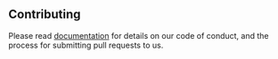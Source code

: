 ## Contributing

Please read [documentation](https://lys-devel.github.io/lys/contributing.html) for details on our code of conduct, and the process for submitting pull requests to us.

